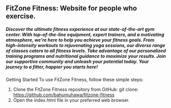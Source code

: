 ## FitZone Fitness: Website for people who exercise.

##### Discover the ultimate fitness experience at our state-of-the-art gym center. With top-of-the-line equipment, expert trainers, and a motivating atmosphere, we're here to help you achieve your fitness goals. From high-intensity workouts to rejuvenating yoga sessions, our diverse range of classes caters to all fitness levels. Take advantage of our personalized training programs and nutritional guidance to maximize your results. Join our supportive community and unleash your potential today. Your journey to a fitter, happier you starts here!

Getting Started To use FitZone Fitness, follow these simple steps:
1. Clone the FitZone Fitness repository from GitHub: git clone: 
https://github.com/bahumuhawa/fitzone-fitness
2. Open the index.html file in your preferred web browser.
